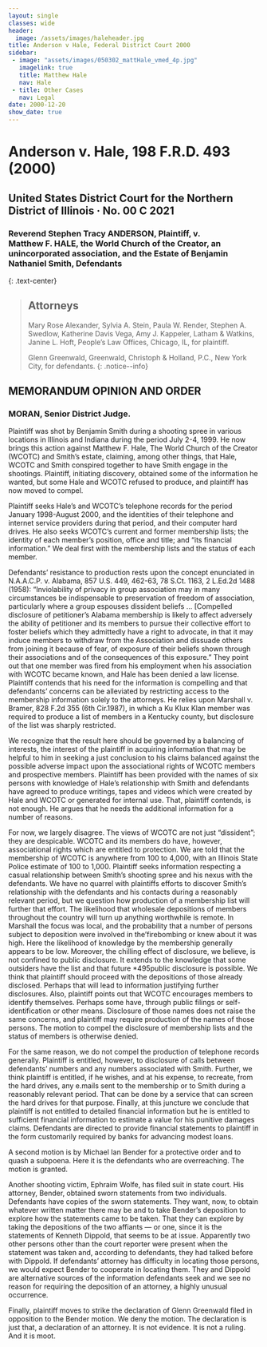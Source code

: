```yaml
---
layout: single
classes: wide
header:
  image: /assets/images/haleheader.jpg
title: Anderson v Hale, Federal District Court 2000
sidebar:
 - image: "assets/images/050302_mattHale_vmed_4p.jpg"
   imagelink: true
   title: Matthew Hale
   nav: Hale
 - title: Other Cases  
   nav: Legal  
date: 2000-12-20
show_date: true
---
```


# Anderson v. Hale, 198 F.R.D. 493 (2000)

## United States District Court for the Northern District of Illinois · No. 00 C 2021


### Reverend Stephen Tracy ANDERSON, Plaintiff, v. <br>  Matthew F. HALE, the World Church of the Creator, an unincorporated association, and the Estate of Benjamin Nathaniel Smith, Defendants
{: .text-center}

> ## Attorneys
> Mary Rose Alexander, Sylvia A. Stein, Paula W. Render, Stephen A. Swedlow, Katherine Davis Vega, Amy J. Kappeler, Latham & Watkins, Janine L. Hoft, People’s Law Offices, Chicago, IL, for plaintiff.
> 
> Glenn Greenwald, Greenwald, Christoph & Holland, P.C., New York City, for defendants.
{: .notice--info}


## MEMORANDUM OPINION AND ORDER

### MORAN, Senior District Judge.

Plaintiff was shot by Benjamin Smith during a shooting spree in various locations in Illinois and Indiana during the period July 2-4, 1999. He now brings this action against Matthew F. Hale, The World Church of the Creator (WCOTC) and Smith’s estate, claiming, among other things, that Hale, WCOTC and Smith conspired together to have Smith engage in the shootings. Plaintiff, initiating discovery, obtained some of the information he wanted, but some Hale and WCOTC refused to produce, and plaintiff has now moved to compel.

Plaintiff seeks Hale’s and WCOTC’s telephone records for the period January 1998-August 2000, and the identities of their telephone and internet service providers during that period, and their computer hard drives. He also seeks WCOTC’s current and former membership lists; the identity of each member’s position, office and title; and “its financial information.” We deal first with the membership lists and the status of each member.

Defendants’ resistance to production rests upon the concept enunciated in N.A.A.C.P. v. Alabama, 857 U.S. 449, 462-63, 78 S.Ct. 1163, 2 L.Ed.2d 1488 (1958): “Inviolability of privacy in group association may in many circumstances be indispensable to preservation of freedom of association, particularly where a group espouses dissident beliefs ... [Compelled disclosure of petitioner’s Alabama membership is likely to affect adversely the ability of petitioner and its members to pursue their collective effort to foster beliefs which they admittedly have a right to advocate, in that it may induce members to withdraw from the Association and dissuade others from joining it because of fear, of exposure of their beliefs shown through their associations and of the consequences of this exposure.” They point out that one member was fired from his employment when his association with WCOTC became known, and Hale has been denied a law license. Plaintiff contends that his need for the information is compelling and that defendants’ concerns can be alleviated by restricting access to the membership information solely to the attorneys. He relies upon Marshall v. Bramer, 828 F.2d 355 (6th Cir.1987), in which a Ku Klux Klan member was required to produce a list of members in a Kentucky county, but disclosure of the list was sharply restricted.

We recognize that the result here should be governed by a balancing of interests, the interest of the plaintiff in acquiring information that may be helpful to him in seeking a just conclusion to his claims balanced against the possible adverse impact upon the associational rights of WCOTC members and prospective members. Plaintiff has been provided with the names of six persons with knowledge of Hale’s relationship with Smith and defendants have agreed to produce writings, tapes and videos which were created by Hale and WCOTC or generated for internal use. That, plaintiff contends, is not enough. He argues that he needs the additional information for a number of reasons.

For now, we largely disagree. The views of WCOTC are not just “dissident”; they are despicable. WCOTC and its members do have, however, associational rights which are entitled to protection. We are told that the membership of WCOTC is anywhere from 100 to 4,000, with an Illinois State Police estimate of 100 to 1,000. Plaintiff seeks information respecting a casual relationship between Smith’s shooting spree and his nexus with the defendants. We have no quarrel with plaintiffs efforts to discover Smith’s relationship with the defendants and his contacts during a reasonably relevant period, but we question how production of a membership list will further that effort. The likelihood that wholesale depositions of members throughout the country will turn up anything worthwhile is remote. In Marshall the focus was local, and the probability that a number of persons subject to deposition were involved in the’firebombing or knew about it was high. Here the likelihood of knowledge by the membership generally appears to be low. Moreover, the chilling effect of disclosure, we believe, is not confined to public disclosure. It extends to the knowledge that some outsiders have the list and that future *495public disclosure is possible. We think that plaintiff should proceed with the depositions of those already disclosed. Perhaps that will lead to information justifying further disclosures. Also, plaintiff points out that WCOTC encourages members to identify themselves. Perhaps some have, through public filings or self-identification or other means. Disclosure of those names does not raise the same concerns, and plaintiff may require production of the names of those persons. The motion to compel the disclosure of membership lists and the status of members is otherwise denied.

For the same reason, we do not compel the production of telephone records generally. Plaintiff is entitled, however, to disclosure of calls between defendants’ numbers and any numbers associated with Smith. Further, we think plaintiff is entitled, if he wishes, and at his expense, to recreate, from the hard drives, any e.mails sent to the membership or to Smith during a reasonably relevant period. That can be done by a service that can screen the hard drives for that purpose. Finally, at this juncture we conclude that plaintiff is not entitled to detailed financial information but he is entitled to sufficient financial information to estimate a value for his punitive damages claims. Defendants are directed to provide financial statements to plaintiff in the form customarily required by banks for advancing modest loans.

A second motion is by Michael Ian Bender for a protective order and to quash a subpoena. Here it is the defendants who are overreaching. The motion is granted.

Another shooting victim, Ephraim Wolfe, has filed suit in state court. His attorney, Bender, obtained sworn statements from two individuals. Defendants have copies of the sworn statements. They want, now, to obtain whatever written matter there may be and to take Bender’s deposition to explore how the statements came to be taken. That they can explore by taking the depositions of the two affiants — or one, since it is the statements of Kenneth Dippold, that seems to be at issue. Apparently two other persons other than the court reporter were present when the statement was taken and, according to defendants, they had talked before with Dippold. If defendants’ attorney has difficulty in locating those persons, we would expect Bender to cooperate in locating them. They and Dippold are alternative sources of the information defendants seek and we see no reason for requiring the deposition of an attorney, a highly unusual occurrence.

Finally, plaintiff moves to strike the declaration of Glenn Greenwald filed in opposition to the Bender motion. We deny the motion. The declaration is just that, a declaration of an attorney. It is not evidence. It is not a ruling. And it is moot.